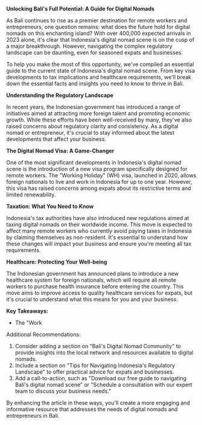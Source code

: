 **Unlocking Bali's Full Potential: A Guide for Digital Nomads**

As Bali continues to rise as a premier destination for remote workers and entrepreneurs, one question remains: what does the future hold for digital nomads on this enchanting island? With over 400,000 expected arrivals in 2023 alone, it's clear that Indonesia's digital nomad scene is on the cusp of a major breakthrough. However, navigating the complex regulatory landscape can be daunting, even for seasoned expats and businesses.

To help you make the most of this opportunity, we've compiled an essential guide to the current state of Indonesia's digital nomad scene. From key visa developments to tax implications and healthcare requirements, we'll break down the essential facts and insights you need to know to thrive in Bali.

**Understanding the Regulatory Landscape**

In recent years, the Indonesian government has introduced a range of initiatives aimed at attracting more foreign talent and promoting economic growth. While these efforts have been well-received by many, they've also raised concerns about regulatory clarity and consistency. As a digital nomad or entrepreneur, it's crucial to stay informed about the latest developments that affect your business.

**The Digital Nomad Visa: A Game-Changer**

One of the most significant developments in Indonesia's digital nomad scene is the introduction of a new visa program specifically designed for remote workers. The "Working Holiday" (WH) visa, launched in 2020, allows foreign nationals to live and work in Indonesia for up to one year. However, this visa has raised concerns among expats about its restrictive terms and limited renewability.

**Taxation: What You Need to Know**

Indonesia's tax authorities have also introduced new regulations aimed at taxing digital nomads on their worldwide income. This move is expected to affect many remote workers who currently avoid paying taxes in Indonesia by claiming themselves as non-resident. It's essential to understand how these changes will impact your business and ensure you're meeting all tax requirements.

**Healthcare: Protecting Your Well-being**

The Indonesian government has announced plans to introduce a new healthcare system for foreign nationals, which will require all remote workers to purchase health insurance before entering the country. This move aims to improve access to quality healthcare services for expats, but it's crucial to understand what this means for you and your business.

**Key Takeaways:**

* The "Work

Additional Recommendations:

1. Consider adding a section on "Bali's Digital Nomad Community" to provide insights into the local network and resources available to digital nomads.
2. Include a section on "Tips for Navigating Indonesia's Regulatory Landscape" to offer practical advice for expats and businesses.
3. Add a call-to-action, such as "Download our free guide to navigating Bali's digital nomad scene" or "Schedule a consultation with our expert team to discuss your business needs."

By enhancing the article in these ways, you'll create a more engaging and informative resource that addresses the needs of digital nomads and entrepreneurs in Bali.